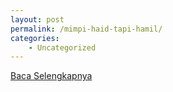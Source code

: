 ```yaml
---
layout: post
permalink: /mimpi-haid-tapi-hamil/
categories:
    - Uncategorized
---
```


[Baca Selengkapnya](/02)